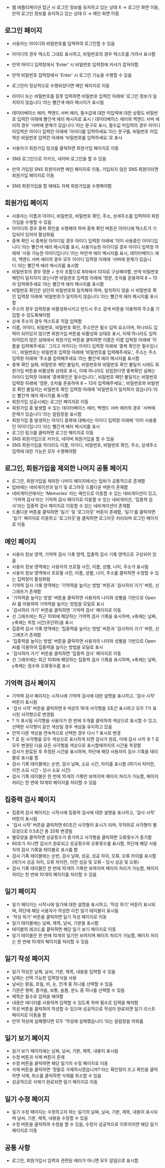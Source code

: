 - 웹 애플리케이션 접근 시 로그인 정보를 유지하고 있는 상태 X -> 로그인 화면 이동, 만약 로그인 정보를 유지하고 있는 상태 O -> 메인 화면 이동

## 로그인 페이지
- 사용자는 아이디와 비밀번호를 입력하여 로그인할 수 있음
- 아이디의 경우 텍스트 그대로 표시하고, 비밀번호의 경우 텍스트를 가려서 표시함
- 만약 아이디 입력창에서 'Enter' 시 비밀번호 입력창에 커서가 잡혀야함
- 만약 비밀번호 입력창에서 'Enter' 시 로그인 기능을 수행할 수 있음
- 로그인이 정상적으로 수행되었다면 메인 페이지로 이동
- 아이디 또는 비밀번호를 잘못 입력하면 비밀번호 입력칸 아래에 '로그인 정보가 일치하지 않습니다.'라는 빨간색 에러 메시지가 표시됨
- 데이터베이스 에러, 백엔드 서버 에러, 필수값에 대한 미입력에 대한 상황도 비밀번호 입력칸 아래에 빨간색 에러 메시지로 표시 /  데이터베이스 에러와 백엔드 서버 에러의 경우 '서버에 문제가 있습니다.'라는 문구로 표시, 필수값 미입력의 경우 아이디 미입력은 아이디 입력칸 아래에 '아이디를 입력하세요.'라는 문구를, 비밀번호 미입력은 비밀번호 입력칸 아래에 '비밀번호를 입력하세요.'로 표시
- 사용자가 회원가입 링크를 클릭하면 회원가입 페이지로 이동
- SNS 로그인으로 카카오, 네이버 로그인을 할 수 있음
- 만약 가입된 SNS 회원이라면 메인 페이지로 이동, 가입되지 않은 SNS 회원이라면 회원가입 페이지로 이동

- SNS 회원가입을 할 때에도 자체 회원가입을 수행해야함

## 회원가입 페이지
- 사용자는 이름과 아이디, 비밀번호, 비밀번호 확인, 주소, 상세주소를 입력하여 회원가입을 수행할 수 있음
- 아이디의 경우 중복 확인을 수행해야 하며 중복 확인 버튼은 아이디에 텍스트가 기입되어 있어야 활성화됨
- 중복 확인 시 중복된 아이디일 경우 아이디 입력창 아래에 '이미 사용중인 아이디입니다.'라는 빨간색 에러 메시지를 표시, 사용가능한 아이디일 경우 아이디 입력창 아래에 '사용 가능한 아이디입니다.'라는 파란색 에러 메시지를 표시, 데이터베이스 에러, 백엔드 서버 에러의 경우 모두 아이디 입력창 아래에 '서버에 문제가 있습니다.'라는 빨간색 에러 메시지를 표시함
- 비밀번호의 경우 영문 + 숫자 조합으로 8자에서 13자로 구성해야함, 만약 비밀번호 패턴이 일치하지 않는다면 비밀번호 입력창 아래에 '영문, 숫자를 혼용하여 8 ~ 13자 입력해주세요.'라는 빨간색 에러 메시지를 표시함
- 비밀번호 확인은 상단의 비밀번호와 일치해야 하며, 일치하지 않을 시 비밀번호 확인 입력창 아래에 '비밀번호가 일치하지 않습니다.'라는 빨간색 에러 메시지를 표시함
- 주소의 경우 입력창을 비활성화시키고 반드시 주소 검색 버튼을 이용하여 주소를 기입할 수 있도록해야함
- 상세 주소의 경우 텍스트로 직접 입력함
- 이름, 아이디, 비밀번호, 비밀번호 확인, 주소란은 필수 입력 요소이며, 하나라도 입력이 되어있지 않으면 회원가입 버튼을 비활성화 상태로 표시, 이때 하나라도 입력되어있지 않은 상태에서 회원가입 버튼을 클릭하면 이름은 이름 입력창 아래에 '이름을 입력해주세요.' 그리고 아이디는 아이디 입력창 아래에 '중복 확인은 필수입니다.', 비밀번호는 비밀번호 입력창 아래에 '비밀번호를 입력해주세요.', 주소는 주소 입력창 아래에 '주소를 입력해주세요.'라는 빨간색 에러 메시지를 표시함
- 중복 확인 실패, 비밀번호 패턴 불일치, 비밀번호와 비밀번호 확인 불일치 시에도 회원가입 버튼을 비활성화 상태로 표시, 이때 하나라도 성립한다면 중복확인 실패는 아이디 입력창 아래에 '중복확인은 필수입니다.', 비밀번호 패턴 불일치는 비밀번호 입력창 아래에 '영문, 숫자를 혼용하여 8 ~ 13자 입력해주세요.', 비밀번호와 비밀번호 확인 불일치는 비밀번호 확인 입력창 아래에 '비밀번호가 일치하지 않습니다.'라는 빨간색 에러 메시지를 표시함
- 회원가입 성공시에는 로그인 페이지로 이동
- 회원가입 중 발생할 수 있는 데이터베이스 에러, 백엔드 서버 에러의 경우 '서버에 문제가 있습니다.'라는 알림창을 표시함
- 회원가입 중 발생하는 아이디 중복에 대해서는 아이디 입력창 아래에 '이미 사용중인 아이디입니다.'라는 빨간색 에러 메시지를 표시
- 로그인 링크를 클릭하면 로그인 페이지로 이동
- SNS 회원가입으로 카카오, 네이버 회원가입을 할 수 있음
- SNS 회원가입을 하더라도 이름, 아이디, 비밀번호, 비밀번호 확인, 주소, 상세주소 입력에 대한 기능은 모두 수행해야함

## 로그인, 회원가입을 제외한 나머지 공통 페이지
- 로그인, 회원가입을 제외한 나머지 페이지에서는 탑바가 공통적으로 존재함
- 탑바에는 네비게이션과 일기 및 로그아웃 드롭다운 버튼이 존재함
- 네비게이션에서는 'Memories' 라는 메인으로 이동할 수 있는 네비게이션이 있고, '기억력 검사'라는 기억력 검사 페이지로 이동할 수 있는 네비게이션, '집중력 검사'라는 집중력 검사 페이지로 이동할 수 있는 네비게이션이 존재함
- 드롭다운 버튼을 클릭하면 '일기' 및 '로그아웃' 버튼이 존재함, '일기'를 클릭하면 '일기' 페이지로 이동하고 '로그아웃'을 클릭하면 로그아웃 처리되며 로그인 페이지로 이동

## 메인 페이지
- 사용자 정보 영역, 기억력 검사 기록 영역, 집중력 검사 기록 영역으로 구성되어 있음
- 사용자 정보 영역에는 사용자의 프로필 사진, 이름, 성별, 나이, 주소가 표시됨
- 사용자 정보 영역에서 프로필 사진, 이름, 성별, 나이, 주소를 클릭하면 수정할 수 있는 입력창이 활성화됨
- 기억력 검사 기록 영역에는 '기억력을 높이는 방법' 버튼과 '검사하러 가기' 버튼, 선 그래프가 존재함
- '기억력을 높이는 방법' 버튼을 클릭하면 사용자의 나이와 성별을 기반으로 Open AI 를 이용하여 기억력을 높이는 방법을 모달로 표시
- '검사하러 가기' 버튼을 클릭하면 '기억력 검사' 페이지로 이동
- 선 그래프에는 최근 10회에 해당하는 기억력 검사 기록을 표시하며, x축에는 날짜, y축에는 측정 시간(초단위)을 표시
- 집중력 검사 기록 영역에는 '집중력을 높이는 방법' 버튼과 '검사하러 가기' 버튼, 선 그래프가 존재함
- '집중력을 높이는 방법' 버튼을 클릭하면 사용자의 나이와 성별을 기반으로 Open AI를 이용하여 집중력을 높이는 방법을 모달로 표시
- '검사하러 가기' 버튼을 클릭하면 '집중력 검사' 페이지로 이동
- 선 그래프에는 최근 10회에 해당하는 집중력 검사 기록을 표시하며, x축에는 날짜, y축에는 점수와 오류횟수를 표시

## 기억력 검사 페이지
- 기억력 검사 페이지는 시작시에 기억력 검사에 대한 설명을 표시하고, '검사 시작' 버튼이 표시됨
- '검사 시작' 버튼을 클릭하면 8 색상의 16개 사각형을 3초간 표시하고 모두 ?가 표시된 사각형으로 변경됨
- ? 가 표시됨 사각형을 사용자가 한 번에 두개를 클릭하여 색상으로 표시할 수 있고, 선택한 사각형이 같은 색상일 경우 색상을 유지하고 있음
- 만약 다른 색상을 연속적으로 선택한 경우 다시 ? 표시로 변경
- ? 로 된 사각형을 모두 색상으로 표시하게 되면 검사가 완료, 이때 검사 시작 후 ? 로 모두 변경된 다음 모든 사각형을 색상으로 표시할때까지의 시간을 측정함
- 검사가 완료된 후 측정된 시간을 표시하며, 하단에 해당 사용자의 검사 기록을 테이블로 표시를 함
- 검사 기록 테이블에는 순번, 검사 날짜, 소요 시간, 차이를 표시함 (여기서 차이란, 이전 소요 시간 - 당시 소요 시간)
- 검사 기록 테이블은 한 번에 10개의 기록만 보여지며 페이지 처리가 가능함, 페이지 처리는 한 번에 10개의 페이지를 처리할 수 있음

## 집중력 검사 페이지
- 집중력 검사 페이지는 시작시에 집중력 검사에 대한 설명을 표시하고, '검사 시작' 버튼이 표시됨
- '검사 시작' 버튼을 클릭하면 60초간 사각형이 표시가 되며, 무작위로 사각형이 별모양으로 0.5초간 총 20회 변경됨
- 별모양을 클릭하면 성공횟수가 증가하고 사각형을 클릭하면 오류횟수가 증가함
- 60초가 지나면 검사가 완료되고 성공횟수와 오류횟수를 표시함, 하단에 해당 사용자의 검사 기록을 테이블로 표시를 함
- 검사 기록 테이블에는 순번, 검사 날짜, 성공, 성공 차이, 오류, 오류 차이를 표시함 (여기서 성공 차이, 오류 차이란, 이전 성공 및 오류 - 당시 성공 및 오류)
- 검사 기록 테이블은 한 번에 10개의 기록만 보여지며 페이지 처리가 가능함, 페이지 처리는 한 번에 10개의 페이지를 처리할 수 있음

## 일기 페이지
- 일기 페이지는 시작시에 일기에 대한 설명을 표시하고, '작성 하기' 버튼이 표시되며, 하단에 해당 사용자가 작성한 이전 일기 테이블이 표시됨
- '작성 하기' 버튼을 클릭하면 일기 작성 페이지로 이동
- 일기 테이블에는 날짜, 제목, 날씨, 기분을 표시함
- 테이블의 레코드를 클릭하면 해당 일기 보기 페이지로 이동
- 일기 테이블은 한 번에 10개의 일기만 보여지며 페이지 처리가 가능함, 페이지 처리는 한 번에 10개의 페이지를 처리할 수 있음

## 일기 작성 페이지
- 일기 작성은 날짜, 날씨, 기분, 제목, 내용을 입력할 수 있음
- 날짜는 선택 가능한 입력방식을 사용
- 날씨는 맑음, 흐림, 비, 눈, 안개 중 하나를 선택할 수 있음
- 기분은 행복, 즐거움, 보통, 슬픔, 분노 중 하나를 선택할 수 있음
- 제목은 필수로 입력을 해야함
- 내용은 에디터를 사용하여 입력할 수 있도록 하며 필수로 입력을 해야함
- 작성 버튼을 클릭하여 작성할 수 있으며 성공적으로 작성이 완료되면 일기 리스트 페이지로 이동을 함
- 만약 작성에 실패했다면 모두 '작성에 실패했습니다.'라는 알림창을 띄워줌

## 일기 보기 페이지
- 일기 보기 페이지에는 날짜, 날씨, 기분, 제목, 내용이 표시됨
- 수정 버튼과 삭제 버튼이 존재
- 수정 버튼을 클릭하면 해당 일기의 수정 페이지로 이동
- 삭제 버튼을 클릭하면 '정말로 삭제하시겠습니까?'라는 확인창이 뜨고 확인을 클릭하면 삭제, 취소를 클릭하면 삭제를 취소할 수 있음
- 성공적으로 삭제가 완료되면 일기 페이지로 이동

## 일기 수정 페이지
- 일기 수정 페이지는 수정하고자 하는 일기의 날짜, 날씨, 기분, 제목, 내용이 표시되며 날씨, 기분, 제목, 내용을 수정할 수 있음
- 수정 버튼을 클릭하여 수정을 할 수 있음, 수정이 성공적으로 이루어지면 해당 일기 페이지로 이동

## 공통 사항
- 로그인, 회원가입시 입력과 관련된 에러가 아니면 모두 알림으로 표시함